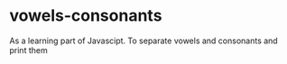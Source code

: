# vowels-consonants
As a learning part of Javascipt. To separate vowels and consonants and print them
